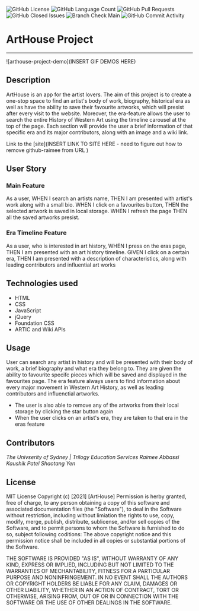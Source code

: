 <img alt="GitHub License" src="https://img.shields.io/apm/l/vim-mode">  <img alt="GitHub Language Count" src="https://img.shields.io/github/languages/count/Raimeeab/arthouse-project">  <img alt="GitHub Pull Requests" src="https://img.shields.io/github/pulls/detail/state/Raimeeab/arthouse-project/6">  <img alt="GitHub Closed Issues" src="https://img.shields.io/github/issues-closed-raw/Raimeeab/arthouse-project">  <img alt="Branch Check Main" src="https://img.shields.io/github/checks-status/RaimeeAb/arthouse-project/main">  <img alt="GitHub Commit Activity" src="https://img.shields.io/github/commit-activity/w/Raimeeab/arthouse-project">


# ArtHouse Project
---
![arthouse-project-demo](INSERT GIF DEMOS HERE)


## Description

ArtHouse is an app for the artist lovers. The aim of this project is to create a one-stop space to find an artist's body of work, biography, historical era as well as have the ability to save their favourite artworks, which will presist after every visit to the website. Moreover, the era-feature allows the user to search the entire History of Western Art using the timeline carousel at the top of the page. Each section will provide the user a brief information of that specific era and its major contributors, along with an image and a wiki link. 

Link to the [site](INSERT LINK TO SITE HERE - need to figure out how to remove github-raimee from URL )

## User Story 

### Main Feature
As a user, 
WHEN I search an artists name,
THEN I am presented with artist's work along with a small bio.
WHEN I click on a favourites button, 
THEN the selected artwork is saved in local storage.
WHEN I refresh the page
THEN all the saved artworks presist.

### Era Timeline Feature
As a user, who is interested in art history, 
WHEN I press on the eras page, 
THEN I am presented with an art history timeline. 
GIVEN I click on a certain era, 
THEN I am presented with a description of characteristics, 
along with leading contributors and influential art works

## Technologies used 

- HTML
- CSS
- JavaScript
- jQuery
- Foundation CSS
- ARTIC and Wiki APIs

## Usage 

User can search any artist in history and will be presented with their body of work, a brief biography and what era they belong to. They are given the ability to favourite specifc pieces which will be saved and displayed in the favourites page. The era feature always users to find information about every major movement in Western Art History, as well as leading contributors and influenctial artworks. 

- The user is also able to remove any of the artworks from their local storage by clicking the star button again 
- When the user clicks on an artist's era, they are taken to that era in the eras feature 


## Contributors

*The Univserity of Sydney | Trilogy Education Services*
*Raimee Abbassi*
*Kaushik Patel*
*Shaotang Yen*

## License 

MIT License
Copyright (c) [2021] [ArtHouse]
Permission is herby granted, free of charge, to any person obtaining a copy of this software and associated documentation files (the "Software"), to deal in the Software without restriction, including without limiation the rights to use, copy, modify, merge, publish, distribute, sublicense, and/or sell copies of the Software, and to permit persons to whom the Software is furnished to do so, subject following coditions: 
The above copyright notice and this permission notice shall be included in all copies or substantial portions of the Software. 

THE SOFTWARE IS PROVIDED "AS IS", WITHOUT WARRANTY OF ANY KIND, EXPRESS OR IMPLIED, INCLUDING BUT NOT LIMITED TO THE WARRANTIES OF MECHANTABILITY, FITNESS FOR A PARTICULAR PURPOSE AND NONINFRINGEMENT. IN NO EVENT SHALL THE AUTHORS OR COPYRIGHT HOLDERS BE LIABLE FOR ANY CLAIM, DAMAGES OR OTHER LIABILITY, WHETHER IN AN ACTION OF CONTRACT, TORT OR OTHERWISE, ARISING FROM, OUT OF OR IN CONNECTION WITH THE SOFTWARE OR THE USE OF OTHER DEALINGS IN THE SOFTWARE.  